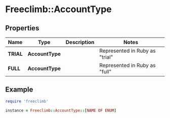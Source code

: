 # Freeclimb::AccountType

## Properties

| Name | Type | Description | Notes |
| ---- | ---- | ----------- | ----- |
| **TRIAL** | **AccountType** |  | Represented in Ruby as "trial" |
| **FULL** | **AccountType** |  | Represented in Ruby as "full" |

## Example

```ruby
require 'freeclimb'

instance = Freeclimb::AccountType::[NAME OF ENUM]
```

